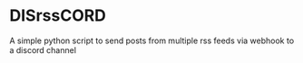 # DISrssCORD
A simple python script to send posts from multiple rss feeds via webhook to a discord channel
